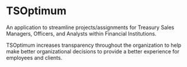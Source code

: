 # TSOptimum

An application to streamline projects/assignments for Treasury Sales Managers, Officers, and Analysts within Financial Institutions.

TSOptimum increases transparency throughout the organization to help make better organizational decisions to provide a better experience for employees and clients.
